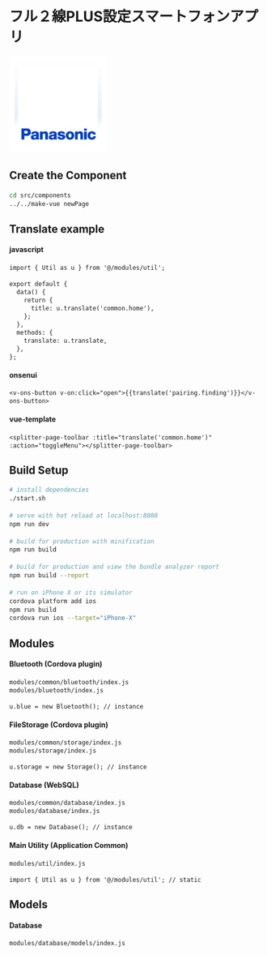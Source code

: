 # フル２線PLUS設定スマートフォンアプリ

![Screenshot](src/assets/logo.png)

## Create the Component
```bash
cd src/components
../../make-vue newPage
```

## Translate example

#### javascript
```es2015
import { Util as u } from '@/modules/util';

export default {
  data() {
    return {
      title: u.translate('common.home'),
    };
  },
  methods: {
    translate: u.translate,
  },
};

```

#### onsenui
```onsenui
<v-ons-button v-on:click="open">{{translate('pairing.finding')}}</v-ons-button>
```

#### vue-template
```vue-template
<splitter-page-toolbar :title="translate('common.home')" :action="toggleMenu"></splitter-page-toolbar>
```

## Build Setup

```bash
# install dependencies
./start.sh

# serve with hot reload at localhost:8080
npm run dev

# build for production with minification
npm run build

# build for production and view the bundle analyzer report
npm run build --report

# run on iPhone X or its simulator
cordova platform add ios
npm run build
cordova run ios --target="iPhone-X"
```

## Modules

#### Bluetooth (Cordova plugin)
```pre
modules/common/bluetooth/index.js
modules/bluetooth/index.js

u.blue = new Bluetooth(); // instance
```

#### FileStorage (Cordova plugin)
```pre
modules/common/storage/index.js
modules/storage/index.js

u.storage = new Storage(); // instance
```

#### Database (WebSQL)
```pre
modules/common/database/index.js
modules/database/index.js

u.db = new Database(); // instance
```

#### Main Utility (Application Common)
```pre
modules/util/index.js

import { Util as u } from '@/modules/util'; // static
```

## Models

#### Database
```pre
modules/database/models/index.js
```

